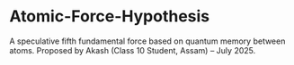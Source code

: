 # Atomic-Force-Hypothesis
A speculative fifth fundamental force based on quantum memory between atoms. Proposed by Akash (Class 10 Student, Assam) – July 2025.
